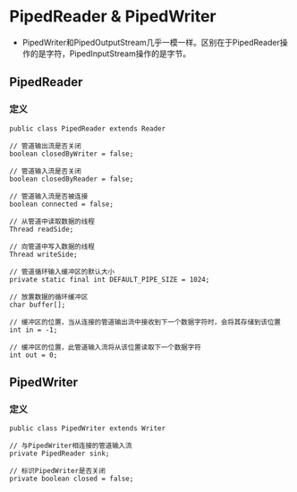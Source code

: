 # PipedReader & PipedWriter
- PipedWriter和PipedOutputStream几乎一模一样。区别在于PipedReader操作的是字符，PipedInputStream操作的是字节。

## PipedReader
### 定义
```
public class PipedReader extends Reader

// 管道输出流是否关闭
boolean closedByWriter = false;

// 管道输入流是否关闭
boolean closedByReader = false;

// 管道输入流是否被连接
boolean connected = false;

// 从管道中读取数据的线程
Thread readSide;

// 向管道中写入数据的线程
Thread writeSide;

// 管道循环输入缓冲区的默认大小
private static final int DEFAULT_PIPE_SIZE = 1024;

// 放置数据的循环缓冲区
char buffer[];

// 缓冲区的位置，当从连接的管道输出流中接收到下一个数据字符时，会将其存储到该位置
int in = -1;

// 缓冲区的位置，此管道输入流将从该位置读取下一个数据字符
int out = 0;

```

## PipedWriter
### 定义
```
public class PipedWriter extends Writer

// 与PipedWriter相连接的管道输入流
private PipedReader sink;

// 标识PipedWriter是否关闭
private boolean closed = false;

```